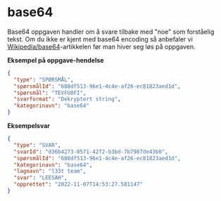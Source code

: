# base64

Base64 oppgaven handler om å svare tilbake med "noe" som forståelig tekst.
Om du ikke er kjent med base64 encoding så anbefaler vi [Wikipedia/base64](https://en.wikipedia.org/wiki/Base64)-artikkelen før man hiver seg løs på oppgaven.

**Eksempel på oppgave-hendelse**

```json
{
  "type": "SPØRSMÅL",
  "spørsmålId": "608df513-96e1-4c4e-af26-ec81823aed1d",
  "spørsmål": "TEVFU0FI",
  "svarformat": "Dekryptert string",
  "kategorinavn": "base64"
}
```

**Eksempelsvar**

```json
{
  "type": "SVAR",
  "svarId": "d36b4273-0571-42f2-b3bd-7b7987de43b0",
  "spørsmålId": "608df513-96e1-4c4e-af26-ec81823aed1d",
  "kategorinavn": "base64",
  "lagnavn": "l33t team",
  "svar": "LEESAH",
  "opprettet": "2022-11-07T14:53:27.581147"
}
```
